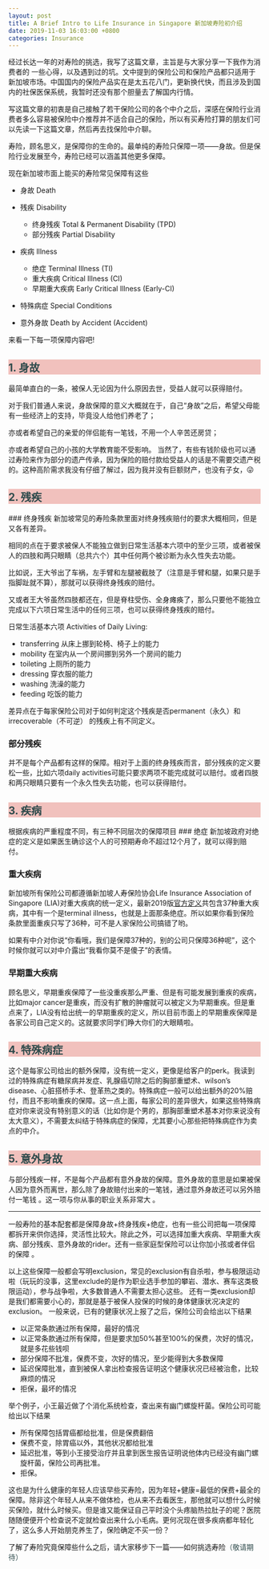 ```yaml
---
layout: post
title: A Brief Intro to Life Insurance in Singapore 新加坡寿险初介绍
date: 2019-11-03 16:03:00 +0800
categories: Insurance
---
```


经过长达一年的对寿险的挑选，我写了这篇文章，主旨是与大家分享一下我作为消费者的 一些心得，以及遇到过的坑。文中提到的保险公司和保险产品都只适用于新加坡市场。中国国内的保险产品实在是太五花八门，更新换代快，而且涉及到国内的社保医保系统，我暂时还没有那个胆量去了解国内行情。

写这篇文章的初衷是自己接触了若干保险公司的各个中介之后，深感在保险行业消费者多么容易被保险中介推荐并不适合自己的保险，所以有买寿险打算的朋友们可以先读一下这篇文章，然后再去找保险中介聊。

寿险，顾名思义，是保障你的生命的。最单纯的寿险只保障一项——身故。但是保险行业发展至今，寿险已经可以涵盖其他更多保障。

现在新加坡市面上能买的寿险常见保障有这些
-   身故 Death

-   残疾 Disability
    -   终身残疾 Total & Permanent Disability (TPD)
    -   部分残疾 Partial Disability
-   疾病 Illness
    -   绝症 Terminal Illness (TI)
    -   重大疾病 Critical Illness (CI)
    -   早期重大疾病 Early Critical Illness (Early-CI)
-   特殊病症 Special Conditions 

-   意外身故 Death by Accident (Accident)



来看一下每一项保障内容吧!

<h2 style="background-color:#F1C1BD;color:#2F4B4C">1.  身故</h2>
最简单直白的一条，被保人无论因为什么原因去世，受益人就可以获得赔付。 

对于我们普通人来说，身故保障的意义大概就在于，自己“身故”之后，希望父母能有一些经济上的支持，毕竟没人给他们养老了；

亦或者希望自己的亲爱的伴侣能有一笔钱，不用一个人辛苦还房贷；

亦或者希望自己的小孩的大学教育能不受影响。
当然了，有些有钱阶级也可以通过寿险来作为部分的遗产传承，因为保险的赔付款给受益人的话是不需要交遗产税的。这种高阶需求我没有仔细了解过，因为我并没有巨额财产，也没有子女，&#128540;

<h2 style="background-color:#F1C1BD;color:#2F4B4C">2.  残疾</h2>
### 终身残疾
新加坡常见的寿险条款里面对终身残疾赔付的要求大概相同，但是又各有差异。

相同的点在于要求被保人不能独立做到日常生活基本六项中的至少三项，或者被保人的四肢和两只眼睛（总共六个）其中任何两个被诊断为永久性失去功能。

比如说，王大爷出了车祸，左手臂和左腿被截肢了（注意是手臂和腿，如果只是手指脚趾就不算），那就可以获得终身残疾的赔付。

又或者王大爷虽然四肢都还在，但是脊柱受伤、全身瘫痪了，那么只要他不能独立完成以下六项日常生活中的任何三项，也可以获得终身残疾的赔付。

日常生活基本六项 Activities of Daily Living:
-   transferring 从床上挪到轮椅、椅子上的能力
-   mobility 在室内从一个房间挪到另外一个房间的能力
-   toileting 上厕所的能力
-   dressing 穿衣服的能力
-   washing 洗澡的能力
-   feeding 吃饭的能力

差异点在于每家保险公司对于如何判定这个残疾是否permanent（永久）和irrecoverable（不可逆） 的残疾上有不同定义。

### 部分残疾
并不是每个产品都有这样的保障。相对于上面的终身残疾而言，部分残疾的定义要松一些，比如六项daily activities可能只要求两项不能完成就可以赔付。或者四肢和两只眼睛只要有一个永久性失去功能，也可以获得赔付。

<h2 style="background-color:#F1C1BD;color:#2F4B4C">3.  疾病</h2>
根据疾病的严重程度不同，有三种不同层次的保障项目
### 绝症
新加坡政府对绝症的定义是如果医生确诊这个人的可预期寿命不超过12个月了，就可以得到赔付。

### 重大疾病
新加坡所有保险公司都遵循新加坡人寿保险协会Life Insurance Association of Singapore (LIA)对重大疾病的统一定义，最新2019版[官方定义](https://www.lia.org.sg/media/2161/mu5819-part-3-of-4-_lia-ci-framework-2019_comparison-of-lia-definitions_2014-and-2019.pdf)共包含37种重大疾病，其中有一个是terminal illness，也就是上面那条绝症。所以如果你看到保险条款里面重疾只写了36种，可不是人家保险公司搞错了哟。

如果有中介对你说“你看哦，我们是保障37种的，别的公司只保障36种呢”，这个时候你就可以对中介露出“我看你莫不是傻子”的表情。


### 早期重大疾病
顾名思义，早期重疾保障了一些没重疾那么严重、但是有可能发展到重疾的疾病，比如major cancer是重疾，而没有扩散的肿瘤就可以被定义为早期重疾。但是重点来了，LIA没有给出统一的早期重疾的定义，所以目前市面上的早期重疾保障是各家公司自己定义的。这就要求同学们睁大你们的大眼睛啦。

<h2 style="background-color:#F1C1BD;color:#2F4B4C">4.  特殊病症</h2>
这个是每家公司给出的额外保障，没有统一定义，更像是给客户的perk。我读到过的特殊病症有糖尿病并发症、乳腺癌切除之后的胸部重塑术、wilson’s disease、心脏搭桥手术、登革热之类的。特殊病症一般可以给出额外的20%赔付，而且不影响重疾的保障。这一点上面，每家公司的差异很大，如果这些特殊病症对你来说没有特别意义的话（比如你是个男的，那胸部重塑术基本对你来说没有太大意义），不需要太纠结于特殊病症的保障，尤其要小心那些把特殊病症作为卖点的中介。
<h2 style="background-color:#F1C1BD;color:#2F4B4C">5.  意外身故</h2>
与部分残疾一样，不是每个产品都有意外身故的保障。意外身故的意思是如果被保人因为意外而离世，那么除了身故赔付出来的一笔钱，通过意外身故还可以另外赔付一笔钱 。这一项与你从事的职业关系非常大 。

----------------------------------------------------------------------------
一般寿险的基本配套都是保障身故+终身残疾+绝症，也有一些公司把每一项保障都拆开来供你选择，灵活性比较大。除此之外，可以选择加重大疾病、早期重大疾病、部分残疾、意外身故的rider。还有一些家庭型保险可以让你加小孩或者伴侣的保障 。

以上这些保障一般都会写明exclusion，常见的exclusion有自杀啦，参与极限运动啦（玩玩的没事，这里exclude的是作为职业选手参加的攀岩、潜水、赛车这类极限运动），参与战争啦，大多数普通人不需要太担心这些。
还有一类exclusion却是我们都需要小心的，那就是基于被保人投保的时候的身体健康状况决定的exclusion。
一般来说，已有的健康状况上报了之后，保险公司会给出以下结果
-   以正常条款通过所有保障，最好的情况
-   以正常条款通过所有保障，但是要求加50%甚至100%的保费，次好的情况，就是多花些钱呗
-   部分保障不批准，保费不变，次好的情况，至少能得到大多数保障
-   延迟保障批准，直到被保人拿出检查报告证明这个健康状况已经被治愈，比较麻烦的情况
-   拒保，最坏的情况

举个例子，小王最近做了个消化系统检查，查出来有幽门螺旋杆菌。保险公司可能给出以下结果
-   所有保障包括胃癌都给批准，但是保费翻倍
-   保费不变，除胃癌以外，其他状况都给批准
-   延迟批准，等到小王接受治疗并且拿到医生报告证明说他体内已经没有幽门螺旋杆菌，保险公司再批准。
-   拒保。

这也是为什么健康的年轻人应该早些买寿险，因为年轻+健康=最低的保费+最全的保障。除非这个年轻人从来不做体检，也从来不去看医生，那他就可以想什么时候买保险，就什么时候买。但是谁又能保证自己平时没个头疼脑热拉肚子的呢？医院随随便便开个检查说不定就检查出来什么小毛病。更何况现在很多疾病都年轻化了，这么多人开始朋克养生了，保险确定不买一份？





了解了寿险究竟保障些什么之后，请大家移步下一篇——如何挑选寿险<font style="color:#2F4B4C">（敬请期待）</font>





